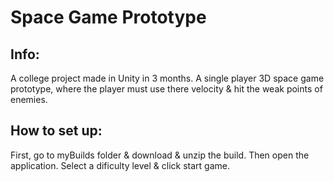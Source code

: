 # Space Game Prototype
   
## Info:
A college project made in Unity in 3 months.
A single player 3D space game prototype, where the player must use there velocity & hit the weak points of enemies. 


## How to set up:
First, go to myBuilds folder & download & unzip the build.
Then open the application.
Select a dificulty level & click start game. 
